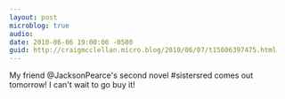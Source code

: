 ```yaml
---
layout: post
microblog: true
audio: 
date: 2010-06-06 19:00:00 -0500
guid: http://craigmcclellan.micro.blog/2010/06/07/t15606397475.html
---
```

My friend @JacksonPearce's second novel #sistersred comes out tomorrow!  I can't wait to go buy it!
